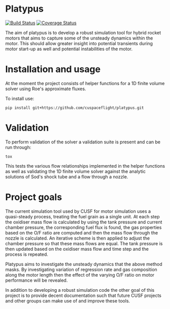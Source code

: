 Platypus
==========

[![Build Status](https://travis-ci.org/cuspaceflight/platypus.svg?branch=master)](https://travis-ci.org/cuspaceflight/platypus)
[![Coverage Status](https://coveralls.io/repos/github/cuspaceflight/platypus/badge.svg?branch=master)](https://coveralls.io/github/cuspaceflight/platypus?branch=master)


The aim of platypus is to develop a robust simulation tool for hybrid rocket motors that aims to 
capture some of the unsteady dynamics within the motor. This should allow greater insight into potential
transients during motor start-up as well and potential instabilities of the motor.

# Installation and usage

At the moment the project consists of helper functions for a 1D finite volume solver using Roe's approximate
fluxes.

To install use:

```
pip install git+https://github.com/cuspaceflight/platypus.git
```

# Validation

To perform validation of the solver a validation suite is present and can be run through:

```
tox
```

This tests the various flow relationships implemented in the helper functions as well as 
validating the 1D finite volume solver against the analytic solutions of Sod's shock tube and
a flow through a nozzle.

# Project goals

The current simulation tool used by CUSF for motor simulation uses a quasi-steady process, treating the
fuel grain as a single unit. At each step the oxidiser mass flow is calculated by using the tank pressure
and current chamber pressure, the corresponding fuel flux is found, the gas properties based on the O/F ratio
are computed and then the mass flow through the nozzle is calculated. An iterative scheme is then applied
to adjust the chamber pressure so that these mass flows are equal. The tank pressure is then updated based
on the oxidiser mass flow and time step and the process is repeated.

Platypus aims to investigate the unsteady dynamics that the above method masks. By investigating
variation of regression rate and gas composition along the motor length then the effect of the varying 
O/F ratio on motor performance will be revealed.

In addition to developing a robust simulation code the other goal of this project is to provide decent documentation
such that future CUSF projects and other groups can make use of and improve these tools.

